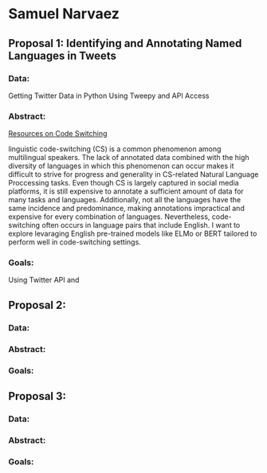 # Samuel Narvaez

## Proposal 1: Identifying and Annotating Named Languages in Tweets
### Data: 
Getting Twitter Data in Python Using Tweepy and API Access
### Abstract:
[Resources on Code Switching](https://github.com/gentaiscool/code-switching-papers)


linguistic code-switching (CS) is a common phenomenon among multilingual speakers. The lack of annotated data combined with the high diversity of languages in which this phenomenon can occur makes it difficult to strive for progress and generality in CS-related Natural Language Proccessing tasks. Even though CS is largely captured in social media platforms, it is still expensive to annotate a sufficient amount of data for many tasks and languages. Additionally, not all the languages have the same incidence and predominance, making annotations impractical and expensive for every combination of languages. Nevertheless, code-switching often occurs in language pairs that include English. I want to explore levaraging English pre-trained models like ELMo or BERT tailored to perform well in code-switching settings.
### Goals:
Using Twitter API and 

## Proposal 2:
### Data:
### Abstract:
### Goals:

## Proposal 3:
### Data:
### Abstract:
### Goals:
